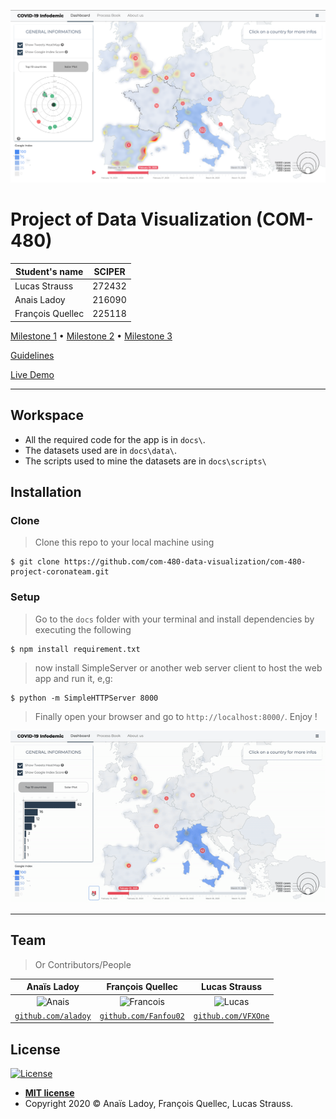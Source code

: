 ![Dashboard](https://raw.githubusercontent.com/com-480-data-visualization/com-480-project-coronateam/master/imgs/dashboard.png)

# Project of Data Visualization (COM-480)

| Student's name | SCIPER |
| -------------- | ------ |
| Lucas Strauss | 272432 |
| Anais Ladoy | 216090 |
| François Quellec | 225118 |

[Milestone 1](https://github.com/com-480-data-visualization/com-480-project-coronateam/blob/master/reports/Milestone_1.md) • [Milestone 2](https://github.com/com-480-data-visualization/com-480-project-coronateam/blob/master/reports/Milestone_2.md) • [Milestone 3](https://github.com/com-480-data-visualization/com-480-project-coronateam/blob/master/reports/Milestone_3.md)

[Guidelines](https://com-480-data-visualization.github.io/2020-project-guidelines/)

[Live Demo](https://com-480-data-visualization.github.io/com-480-project-coronateam/)

---
## Workspace

- All the required code for the app is in `docs\`.
- The datasets used are in `docs\data\`.
- The scripts used to mine the datasets are in `docs\scripts\`

## Installation

### Clone

> Clone this repo to your local machine using 
```shell
$ git clone https://github.com/com-480-data-visualization/com-480-project-coronateam.git
```

### Setup

> Go to the `docs` folder with your terminal and install dependencies by executing the following

```shell
$ npm install requirement.txt
```

> now install SimpleServer or another web server client to host the web app and run it, e,g: 

```shell
$ python -m SimpleHTTPServer 8000
```
> Finally open your browser and go to `http://localhost:8000/`. Enjoy !

<p align="center">
  <img src='https://raw.githubusercontent.com/com-480-data-visualization/com-480-project-coronateam/master/demo.gif' />
</p>

---

## Team

> Or Contributors/People

| Anaïs Ladoy | François Quellec |Lucas Strauss |
| :---: |:---:| :---:|
| ![Anais](https://avatars2.githubusercontent.com/u/28190136?s=200&v=4) | ![Francois](https://avatars0.githubusercontent.com/u/17878016?s=460&u=a607a98f9962178dca27e091af3ea41b0a584592&v=4) | ![Lucas](https://avatars2.githubusercontent.com/u/23017180?s=460&u=c136e443542666b16713834b48749b5174fa5760&v=4) |
| <a href="https://github.com/aladoy" target="_blank">`github.com/aladoy`</a> | <a href="https://github.com/Fanfou02" target="_blank">`github.com/Fanfou02`</a> | <a href="https://github.com/VFXOne" target="_blank">`github.com/VFXOne`</a> |


## License

[![License](http://img.shields.io/:license-mit-blue.svg?style=flat-square)](http://badges.mit-license.org)

- **[MIT license](http://opensource.org/licenses/mit-license.php)**
- Copyright 2020 © Anaïs Ladoy, François Quellec, Lucas Strauss.

